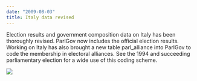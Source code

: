 ```yaml
---
date: "2009-08-03"
title: Italy data revised
---
```


Election results and government composition data on Italy has been thoroughly revised. ParlGov now includes the official election results. Working on Italy has also brought a new table parl_alliance into ParlGov to code the membership in electoral alliances. See the 1994 and succeeding parliamentary election for a wide use of this coding scheme.

![](/images/parliament-netherlands.jpg)
